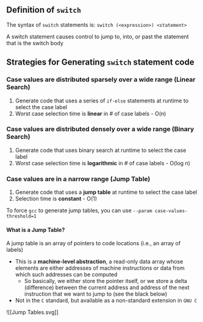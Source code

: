 ## Definition of `switch`

The syntax of `switch` statements is: `switch (<expression>) <statement>`

A switch statement causes control to jump to, into, or past the statement that is the switch body


## Strategies for Generating `switch` statement code

### Case values are distributed sparsely over a wide range (Linear Search)
1. Generate code that uses a series of `if-else` statements at runtime to select the case label
2. Worst case selection time is **linear** in # of case labels - O(n)

### Case values are distributed densely over a wide range (Binary Search)
1. Generate code that uses binary search at runtime to select the case label
2. Worst case selection time is **logarithmic** in # of case labels - O(log n)

### Case values are in a narrow range (Jump Table)
1. Generate code that uses a **jump table** at runtime to select the case label
2. Selection time is **constant** - O(1)

To force `gcc` to generate jump tables, you can use `--param case-values-threshold=1`

#### What is a Jump Table?

A jump table is an array of pointers to code locations (i.e., an array of labels)
- This is a **machine-level abstraction**, a read-only data array whose elements are either addresses of machine instructions or data from which such addresses can be computed
	- So basically, we either store the pointer itself, or we store a delta (difference) between the current address and address of the next instruction that we want to jump to (see the black below)
- Not in the `C` standard, but available as a non-standard extension in `GNU C`

![[Jump Tables.svg]]


